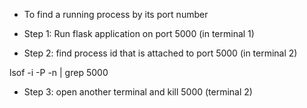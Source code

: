 - To find a running process by its port number
- Step 1: Run flask application on port 5000 (in terminal 1)

- Step 2: find process id that is attached to port 5000 (in terminal 2)

lsof -i -P -n | grep 5000
- Step 3: open another terminal and kill 5000 (terminal 2)